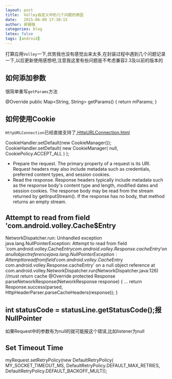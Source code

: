 ```yaml
---
layout: post
title:  Volley自定义中的几个问题的原因
date:   2015-06-09 17:30:15
author: 郝锡强
categories: blog
letex: false
tags: [android]
---
```

打算应用`Volley`一下,优势我也没有感觉出来太多,在封装过程中遇到几个问题记录一下,以后更新使用感想吧,注意我这里有些问题是不考虑兼容2.3及以前的版本的

<!-- more -->

## 如何添加参数

很简单重写`getParams`方法

@Override
public Map<String, String> getParams() {
   return mParams;
}


## 如何使用Cookie

`HttpURLConnection`已经直接支持了,[HttpURLConnection.html](http://developer.android.com/reference/java/net/HttpURLConnection.html)

CookieHandler.setDefault(new CookieManager()); 
CookieHandler.setDefault( new CookieManager( null, CookiePolicy.ACCEPT_ALL ) );


* Prepare the request. The primary property of a request is its URI. Request headers may also include metadata such as credentials, preferred content types, and session cookies.
* Read the response. Response headers typically include metadata such as the response body's content type and length, modified dates and session cookies. The response body may be read from the stream returned by getInputStream(). If the response has no body, that method returns an empty stream.

## Attempt to read from field 'com.android.volley.Cache$Entry


NetworkDispatcher.run: Unhandled exception java.lang.NullPointerException: Attempt to read from field 'com.android.volley.Cache$Entry com.android.volley.Response.cacheEntry' on a null object reference java.lang.NullPointerException: Attempt to read from field 'com.android.volley.Cache$Entry com.android.volley.Response.cacheEntry' on a null object reference at com.android.volley.NetworkDispatcher.run(NetworkDispatcher.java:126)
//must return cache
 @Override
 protected Response<String> parseNetworkResponse(NetworkResponse response) {
	...
	return Response.success(parsed, HttpHeaderParser.parseCacheHeaders(response));
}

##  int statusCode = statusLine.getStatusCode();报NullPointer

如果Request中的参数有为null的就可能报这个错误,比如listener为null

## Set Timeout Time

myRequest.setRetryPolicy(new DefaultRetryPolicy(
                MY_SOCKET_TIMEOUT_MS, 
                DefaultRetryPolicy.DEFAULT_MAX_RETRIES, 
                DefaultRetryPolicy.DEFAULT_BACKOFF_MULT));